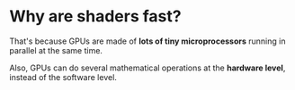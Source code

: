 
# Why are shaders fast?

That's because GPUs are made of **lots of tiny microprocessors** running in parallel at the
same time.

Also, GPUs can do several mathematical operations at the **hardware level**, instead
of the software level.
